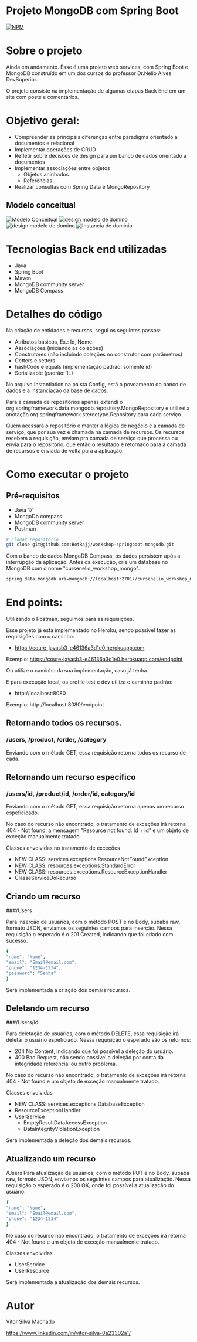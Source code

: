 # Projeto MongoDB com Spring Boot
[![NPM](https://img.shields.io/npm/l/react)](https://github.com/BotRajj/workshop-springboot-mongodb/blob/main/LICENSE) 

# Sobre o projeto

Ainda em andamento. Esse é uma projeto web services, com Spring Boot e MongoDB construído em um dos cursos do professor Dr.Nelio Alves DevSuperior.

O projeto consiste na implementação de algumas etapas Back End em um site com posts e comentários.

# Objetivo geral:
  - Compreender as principais diferenças entre paradigma orientado a documentos e relacional
  - Implementar operações de CRUD
  - Refletir sobre decisões de design para um banco de dados orientado a documentos
  - Implementar associações entre objetos
    - Objetos aninhados
    - Referências
  - Realizar consultas com Spring Data e MongoRepository

## Modelo conceitual
![Modelo Conceitual](https://github.com/BotRajj/assets/blob/main/wk-sb-mg-nelio/design%20modelo%20de%20domino%20wksbmg%202.jpeg)
![design modelo de domino](https://github.com/BotRajj/assets/blob/main/wk-sb-mg-nelio/design%20modelo%20de%20domino%20wksbmg.jpeg)
![design modelo de domino](https://github.com/BotRajj/assets/blob/main/wk-sb-mg-nelio/modelo%20conceitual%20wksbmg.jpeg)
![Instancia de dominio](https://github.com/BotRajj/assets/blob/main/JSBJH/CamadasL%C3%B3gicas.jpeg)

# Tecnologias Back end utilizadas
- Java
- Spring Boot
- Maven
- MongoDB community server
- MongoDB Compass

# Detalhes do código

Na criação de entidades e recursos, segui os seguintes passos:
  - Atributos básicos, Ex.: Id, Nome.
  - Associações (iniciando as coleções)
  - Construtores (não incluindo coleções no construtor com parâmetros)
  - Getters e setters
  - hashCode e equals (implementação padrão: somente id)
  - Serializable (padrão: 1L)

No arquivo Instantiation na pa sta Config, está o povoamento do banco de dados e a instanciação da base de dados.

Para a camada de repositórios apenas extendi o org.springframework.data.mongodb.repository.MongoRepository e utilizei a anotação org.springframework.stereotype.Repository para cada serviço.

Quem acessará o repositório e manter a lógica de negócio é a camada de serviço, que por sua vez é chamada na camada de recursos. Os recursos recebem a requisição, enviam pra camada de serviço que processa ou envia para o repositório, que então o resultado é retornado para a camada de recursos e enviada de volta para a aplicação.

# Como executar o projeto

## Pré-requisitos
- Java 17
- MongoDb compass
- MongoDB community server
- Postman

```bash
# clonar repositório
git clone git@github.com:BotRajj/workshop-springboot-mongodb.git
```

Com o banco de dados MongoDB Compass, os dados persistem após a interrupção da aplicação. Antes da execução, crie um database no MongoDB com o nome "cursenelio_workshop_mongo".

```bash
spring.data.mongodb.uri=mongodb://localhost:27017/cursenelio_workshop_mongo
```

# End points:   

Utilizando o Postman, seguimos para as requisições.

Esse projeto já está implementado no Heroku, sendo possível fazer as requisições com o caminho:
- https://coure-javasb3-e46136a3d1e0.herokuapp.com

Exemplo:  https://coure-javasb3-e46136a3d1e0.herokuapp.com/endpoint

Ou utilize o caminho da sua implementação, caso já tenha.

E para execução local, os profile test e dev utiliza o caminho padrão:
- http://localhost:8080

Exemplo:  http://localhost:8080/endpoint

## Retornando todos os recursos.
### /users, /product, /order, /category

Enviando com o método GET, essa requisição retorna todos os recurso de cada.

## Retornando um recurso específico
### /users/id, /product/id, /order/id, category/id

Enviando com o método GET, essa requisição retorna apenas um recurso espeficicado. 

No caso do recurso não encontrado, o tratamento de exceções irá retorna 404 - Not found, a mensagem "Resource not found. Id + id" e um objeto de exceção manualmente tratado.

Classes envolvidas no tratamento de exceções
- NEW CLASS: services.exceptions.ResourceNotFoundException
- NEW CLASS: resources.exceptions.StandardError
- NEW CLASS: resources.exceptions.ResourceExceptionHandler
- ClasseServiceDoRecurso

## Criando um recurso
###/Users

Para inserção de usuários, com o método POST e no Body, subaba raw, formato JSON, enviamos os seguintes campos para inserção.  Nessa requisição o esperado é o 201 Created, indicando que foi criado com sucesso. 
```bash
{
"name": "Nome",
"email": "Email@email.com",
"phone": "1234-1234",
"password": "Senha"
}
```

Será implementada a criação dos demais recursos.

## Deletando um recurso
###/Users/Id

Para deletação de usuários, com o método DELETE, essa requisição irá deletar o usuário espeficiado. Nessa requisição o esperado são os retornos:
- 204 No Content, indicando que foi possível a deleção do usuário.
- 400 Bad Request, não sendo possível a deleção por conta da integridade referencial ou outro problema.

No caso do recurso não encontrado, o tratamento de exceções irá retorna 404 - Not found e um objeto de exceção manualmente tratado.

Classes envolvidas
- NEW CLASS: services.exceptions.DatabaseException
- ResourceExceptionHandler
- UserService
  - EmptyResultDataAccessException
  - DataIntegrityViolationException
  
Será implementada a deleção dos demais recursos.

## Atualizando um recurso
/Users
Para atualização de usuários, com o método PUT e no Body, subaba raw, formato JSON, enviamos os seguintes campos para atualização. Nessa requisição o esperado é o 200 OK, onde foi possível a atualização do usuário.

```bash
{
"name": "Nome",
"email": "Email@email.com",
"phone": "1234-1234"
}
```
No caso do recurso não encontrado, o tratamento de exceções irá retorna 404 - Not found e um objeto de exceção manualmente tratado. 

Classes envolvidas
- UserService
- UserResource
  
Será implementada a atualização dos demais recursos.


# Autor

Vitor Silva Machado

https://www.linkedin.com/in/vitor-silva-0a23302a1/ 
